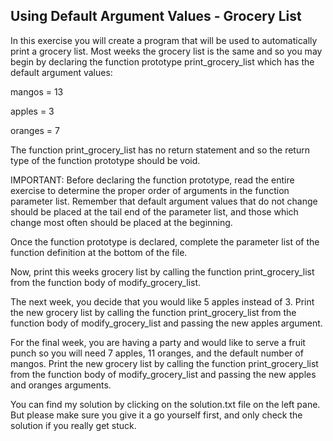 ## Using Default Argument Values - Grocery List
In this exercise you will create a program that will be used to automatically print a grocery list. Most weeks the grocery list is the same and so you may begin by declaring the function prototype print_grocery_list which has the default argument values:

mangos = 13

apples = 3

oranges = 7

The function print_grocery_list has no return statement and so the return type of the function prototype should be void.

IMPORTANT: Before declaring the function prototype, read the entire exercise to determine the proper order of arguments in the function parameter list. Remember that default argument values that do not change should be placed at the tail end of the parameter list, and those which change most often should be placed at the beginning.

Once the function prototype is declared, complete the parameter list of the function definition at the bottom of the file.

Now, print this weeks grocery list by calling the function print_grocery_list from the function body of modify_grocery_list.

The next week, you decide that you would like 5 apples instead of 3. Print the new grocery list by calling the function print_grocery_list from the function body of modify_grocery_list and passing the new apples argument.

For the final week,  you are having a party and would like to serve a fruit punch so you will need 7 apples, 11 oranges, and the default number of mangos. Print the new grocery list by calling the function print_grocery_list from the function body of modify_grocery_list and passing the new apples and oranges arguments. 

You can find my solution by clicking on the solution.txt file on the left pane. But please make sure you give it a go yourself first, and only check the solution if you really get stuck.